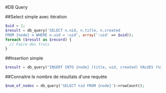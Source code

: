 #DB Query

##Select simple avec itération
```php
$uid = 1;
$result = db_query('SELECT n.nid, n.title, n.created
FROM {node} n WHERE n.uid = :uid', array(':uid' => $uid));
foreach ($result as $record) {
  // Faire des trucs
} 
```

##Insertion simple
```php
$result = db_query("INSERT INTO {node} (title, uid, created) VALUES (%s, %d, %d)", 'Example', 1, time());
```

##Connaitre le nombre de résultats d'une requète
```php
$num_of_nodes = db_query('SELECT nid FROM {node}')->rowCount(); 
```
